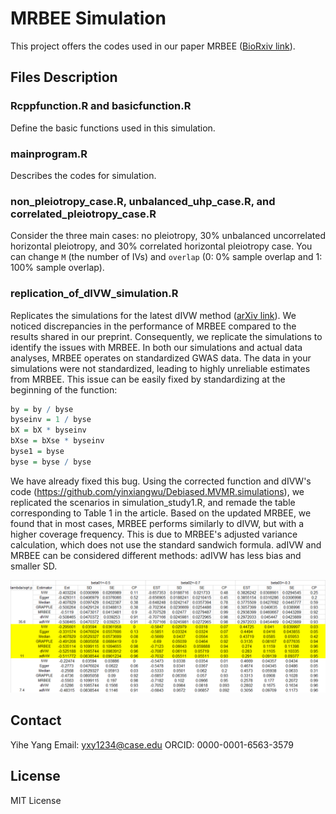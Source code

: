 # MRBEE Simulation

This project offers the codes used in our paper MRBEE ([BioRxiv link](https://www.biorxiv.org/content/10.1101/2023.01.10.523480v3.abstract)).

## Files Description

### Rcppfunction.R and basicfunction.R 
Define the basic functions used in this simulation.

### mainprogram.R 
Describes the codes for simulation.

### non_pleiotropy_case.R, unbalanced_uhp_case.R, and correlated_pleiotropy_case.R 
Consider the three main cases: no pleiotropy, 30% unbalanced uncorrelated horizontal pleiotropy, and 30% correlated horizontal pleiotropy case. You can change `M` (the number of IVs) and `overlap` (0: 0% sample overlap and 1: 100% sample overlap).

### replication_of_dIVW_simulation.R
Replicates the simulations for the latest dIVW method ([arXiv link](https://arxiv.org/pdf/2402.00307.pdf)). We noticed discrepancies in the performance of MRBEE compared to the results shared in our preprint. Consequently, we replicate the simulations to identify the issues with MRBEE. 
In both our simulations and actual data analyses, MRBEE operates on standardized GWAS data. The data in your simulations were not standardized, leading to highly unreliable estimates from MRBEE. This issue can be easily fixed by standardizing at the beginning of the function:
```R
by = by / byse
byseinv = 1 / byse
bX = bX * byseinv
bXse = bXse * byseinv
byse1 = byse
byse = byse / byse
```
We have already fixed this bug. Using the corrected function and dIVW's code (https://github.com/yinxiangwu/Debiased.MVMR.simulations), we replicated the scenarios in simulation_study1.R, and remade the table corresponding to Table 1 in the article. Based on the updated MRBEE, we found that in most cases, MRBEE performs similarly to dIVW, but with a higher coverage frequency. This is due to MRBEE's adjusted variance calculation, which does not use the standard sandwich formula. adIVW and MRBEE can be considered different methods: adIVW has less bias and smaller SD.

![Table 1 Results](table1.png)

## Contact

Yihe Yang
Email: yxy1234@case.edu
ORCID: 0000-0001-6563-3579

## License

MIT License
